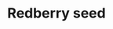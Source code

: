 ---
layout: item
title: Redberry seed
item-id: 5101
datatable: true
id: 5101
name: "Redberry seed"
members: true
lowalch: 1
highalch: 2
examine: "A redberry bush seed - plant in a bush patch."
monsters:
  - id: 6604
    name: "Mammoth"
    members: true
    combat_level: 80
    wiki_url: "https://oldschool.runescape.wiki/w/Mammoth"
    drops:
      - quantity: "2"
        rarity: 0.046875
    image: "https://oldschool.runescape.wiki/images/thumb/a/a5/Mammoth.png/1200px-Mammoth.png?956ac"
---